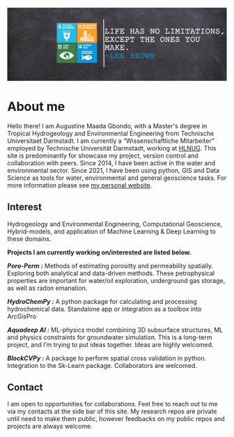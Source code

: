 ![](https://github.com/Madaar49/Madaar49/blob/main/Logo_header.png)

<p align="center">
  
# About me

Hello there! I am Augustine Maada Gbondo, with a Master's degree in Tropical Hydrogeology and Environmental Engineering from Technische Universitaet Darmstadt. I am currently a “Wissenschaftliche Mitarbeiter” employed by Technische Universität Darmstadt, working at [HLNUG](https://www.hlnug.de). This site is predominantly for showcase my project, version control and collaboration with peers. Since 2014, I have been active in the water and environmental sector. Since 2021, I have been using python, GIS and Data Science as tools for water, environmental and general geoscience tasks. For more information please see [my personal website](https://gbondo-am.github.io). 
  
## Interest
Hydrogeology and Environmental Engineering, Computational Geoscience, Hybrid-models, and application of Machine Learning & Deep Learning to these domains.

**Projects I am currently working on/interested are listed below.**

***Poro-Perm :*** Methods of estimating porositty and permeability spatially. Exploring both analytical and data-driven methods. These petrophysical properties are important for water/oil exploration, underground gas storage, as well as radon emanation.

***HydroChemPy :*** A python package for calculating and processing hydrochemical data. Standalone app or integration as a toolbox into ArcGisPro

***Aquadeep AI :*** ML-physics model combining 3D subsurface structures, ML and physics constraints for groundwater simulation. This is a long-term project, and I’m trying to put ideas together. Ideas are highly welcomed.

***BlockCVPy :*** A package to perform spatial cross validation in python. Integration to the Sk-Learn package. Collaborators are welcomed.

## Contact
I am open to opportunities for collaborations. Feel free to reach out to me via my contacts at the side bar of this site. My research repos are private until need to make them public, however feedbacks on my public repos and projects are always welcome.

<!--
**Madaar49/Madaar49** is a ✨ _special_ ✨ repository because its `README.md` (this file) appears on your GitHub profile.
Here are some ideas to get you started:

-->
